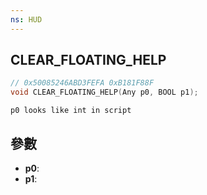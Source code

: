 ```yaml
---
ns: HUD
---
```

## CLEAR_FLOATING_HELP

```c
// 0x50085246ABD3FEFA 0xB181F88F
void CLEAR_FLOATING_HELP(Any p0, BOOL p1);
```

```
p0 looks like int in script  
```

## 參數
* **p0**: 
* **p1**: 

